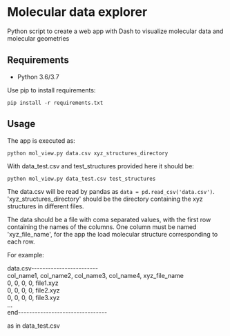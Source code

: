# Molecular data explorer

Python script to create a web app with Dash to visualize molecular data and molecular geometries

## Requirements
- Python 3.6/3.7 

Use pip to install requirements:

`pip install -r requirements.txt`


## Usage

The app is executed as:

`python mol_view.py data.csv xyz_structures_directory`

With data_test.csv and test_structures provided here it should be:

`python mol_view.py data_test.csv test_structures`

The data.csv will be read by pandas as `data = pd.read_csv('data.csv')`. 
'xyz_structures_directory' should be the directory containing the xyz structures in different files.

The data should be a file with coma separated values, with the first row containing the names of the columns. 
One column must be named 'xyz_file_name', for the app the load molecular structure corresponding to each row. 

For example:

data.csv------------------------ <br />
col_name1, col_name2, col_name3, col_name4, xyz_file_name  <br />
0, 0, 0, 0, file1.xyz  <br />
0, 0, 0, 0, file2.xyz  <br />
0, 0, 0, 0, file3.xyz  <br />
... <br />
end--------------------------------

as in data_test.csv
